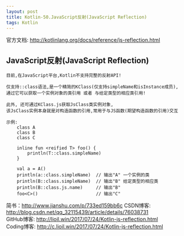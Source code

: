 ```yaml
---
layout: post
title: Kotlin-50.JavaScript反射(JavaScript Reflection)
tags: Kotlin
---
```

官方文档: http://kotlinlang.org/docs/reference/js-reflection.html

## JavaScript反射(JavaScript Reflection)
    目前,在JavaScript平台,Kotlin不支持完整的反射API!

    仅支持::class语法,是一个精简的KClass(仅支持simpleName和isInstance成员),
    通过它可以获取一个实例对象的类引用 或者 与给定类型的相应类引用!

    此外, 还可通过KClass.js获取JsClass类实例对象,
    该JsClass实例本身就是对构造函数的引用,常用于与JS函数(期望构造函数的引用)交互

    示例:
        class A
        class B
        class C

        inline fun <reified T> foo() {
            println(T::class.simpleName)
        }

        val a = A()
        println(a::class.simpleName)  // 输出"A" 一个实例的类
        println(B::class.simpleName)  // 输出"B" 给定类型的相应类
        println(B::class.js.name)     // 输出"B"
        foo<C>()                      // 输出"C"

简书：http://www.jianshu.com/p/733ed159bb6c
CSDN博客: http://blog.csdn.net/qq_32115439/article/details/76038731   
GitHub博客: http://lioil.win/2017/07/24/Kotlin-js-reflection.html   
Coding博客: http://c.lioil.win/2017/07/24/Kotlin-js-reflection.html